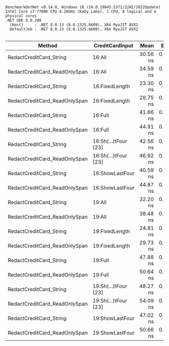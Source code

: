 ```

BenchmarkDotNet v0.14.0, Windows 10 (10.0.19045.5371/22H2/2022Update)
Intel Core i7-7700K CPU 4.20GHz (Kaby Lake), 1 CPU, 8 logical and 4 physical cores
.NET SDK 9.0.200
  [Host]     : .NET 8.0.13 (8.0.1325.6609), X64 RyuJIT AVX2
  DefaultJob : .NET 8.0.13 (8.0.1325.6609), X64 RyuJIT AVX2


```
| Method                        | CreditCardInput      | Mean     | Error    | StdDev   | Gen0   | Allocated |
|------------------------------ |--------------------- |---------:|---------:|---------:|-------:|----------:|
| RedactCreditCard_String       | 16:All               | 30.56 ns | 0.232 ns | 0.205 ns | 0.0134 |      56 B |
| RedactCreditCard_ReadOnlySpan | 16:All               | 34.59 ns | 0.160 ns | 0.125 ns | 0.0134 |      56 B |
| RedactCreditCard_String       | 16:FixedLength       | 23.30 ns | 0.121 ns | 0.094 ns |      - |         - |
| RedactCreditCard_ReadOnlySpan | 16:FixedLength       | 28.75 ns | 0.030 ns | 0.024 ns |      - |         - |
| RedactCreditCard_String       | 16:Full              | 41.66 ns | 0.179 ns | 0.168 ns | 0.0134 |      56 B |
| RedactCreditCard_ReadOnlySpan | 16:Full              | 44.91 ns | 0.134 ns | 0.112 ns | 0.0134 |      56 B |
| RedactCreditCard_String       | 16:Sh(...)tFour [23] | 42.56 ns | 0.189 ns | 0.168 ns | 0.0134 |      56 B |
| RedactCreditCard_ReadOnlySpan | 16:Sh(...)tFour [23] | 46.92 ns | 0.216 ns | 0.203 ns | 0.0134 |      56 B |
| RedactCreditCard_String       | 16:ShowLastFour      | 40.59 ns | 0.123 ns | 0.109 ns | 0.0134 |      56 B |
| RedactCreditCard_ReadOnlySpan | 16:ShowLastFour      | 44.87 ns | 0.301 ns | 0.282 ns | 0.0134 |      56 B |
| RedactCreditCard_String       | 19:All               | 32.20 ns | 0.159 ns | 0.141 ns | 0.0153 |      64 B |
| RedactCreditCard_ReadOnlySpan | 19:All               | 38.48 ns | 0.123 ns | 0.109 ns | 0.0153 |      64 B |
| RedactCreditCard_String       | 19:FixedLength       | 24.81 ns | 0.069 ns | 0.054 ns |      - |         - |
| RedactCreditCard_ReadOnlySpan | 19:FixedLength       | 29.73 ns | 0.106 ns | 0.099 ns |      - |         - |
| RedactCreditCard_String       | 19:Full              | 47.88 ns | 0.377 ns | 0.294 ns | 0.0153 |      64 B |
| RedactCreditCard_ReadOnlySpan | 19:Full              | 50.64 ns | 0.399 ns | 0.374 ns | 0.0153 |      64 B |
| RedactCreditCard_String       | 19:Sh(...)tFour [23] | 48.27 ns | 0.154 ns | 0.137 ns | 0.0153 |      64 B |
| RedactCreditCard_ReadOnlySpan | 19:Sh(...)tFour [23] | 54.09 ns | 0.182 ns | 0.161 ns | 0.0153 |      64 B |
| RedactCreditCard_String       | 19:ShowLastFour      | 47.02 ns | 0.221 ns | 0.196 ns | 0.0153 |      64 B |
| RedactCreditCard_ReadOnlySpan | 19:ShowLastFour      | 50.66 ns | 0.218 ns | 0.182 ns | 0.0153 |      64 B |
